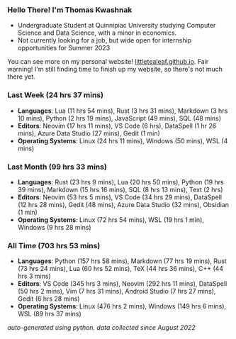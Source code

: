 
### Hello There! I'm Thomas Kwashnak

- Undergraduate Student at Quinnipiac University studying Computer Science and Data Science, with a minor in economics.
- Not currently looking for a job, but wide open for internship opportunities for Summer 2023

You can see more on my personal website! [littletealeaf.github.io](https://littletealeaf.github.io). Fair warning! I'm still finding time to finish up my website, so there's not much there yet.

### Last Week (24 hrs 37 mins)
- **Languages**: Lua (11 hrs 54 mins), Rust (3 hrs 31 mins), Markdown (3 hrs 10 mins), Python (2 hrs 19 mins), JavaScript (49 mins), SQL (48 mins)
- **Editors**: Neovim (17 hrs 11 mins), VS Code (6 hrs), DataSpell (1 hr 26 mins), Azure Data Studio (27 mins), Gedit (1 min)
- **Operating Systems**: Linux (24 hrs 11 mins), Windows (50 mins), WSL (4 mins)
    
### Last Month (99 hrs 33 mins)
- **Languages**: Rust (23 hrs 9 mins), Lua (20 hrs 50 mins), Python (19 hrs 39 mins), Markdown (15 hrs 16 mins), SQL (8 hrs 13 mins), Text (2 hrs)
- **Editors**: Neovim (53 hrs 5 mins), VS Code (34 hrs 29 mins), DataSpell (12 hrs 28 mins), Gedit (48 mins), Azure Data Studio (32 mins), Obsidian (1 min)
- **Operating Systems**: Linux (72 hrs 54 mins), WSL (19 hrs 1 min), Windows (9 hrs 28 mins)
    
### All Time (703 hrs 53 mins)
- **Languages**: Python (157 hrs 58 mins), Markdown (77 hrs 19 mins), Rust (73 hrs 24 mins), Lua (60 hrs 52 mins), TeX (44 hrs 36 mins), C++ (44 hrs 3 mins)
- **Editors**: VS Code (345 hrs 3 mins), Neovim (292 hrs 11 mins), DataSpell (50 hrs 2 mins), Vim (7 hrs 31 mins), Android Studio (7 hrs 27 mins), Gedit (6 hrs 28 mins)
- **Operating Systems**: Linux (476 hrs 2 mins), Windows (149 hrs 6 mins), WSL (89 hrs 37 mins)
    

*auto-generated using python. data collected since August 2022*
